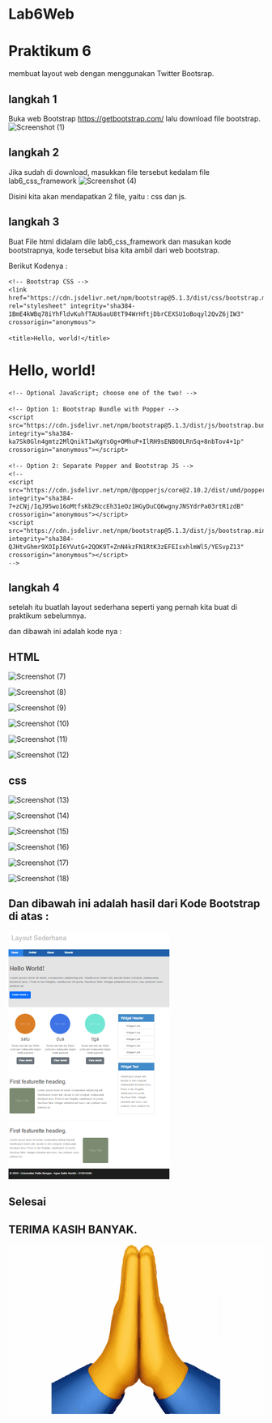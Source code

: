 # Lab6Web
# Praktikum 6
membuat layout web dengan menggunakan Twitter Bootsrap.
## langkah 1
Buka web Bootstrap https://getbootstrap.com/ lalu download file bootstrap.
![Screenshot (1)](https://user-images.githubusercontent.com/101470912/164892402-2db87b0b-cb3d-4284-abfd-b16a3b3afa27.png)


## langkah 2
Jika sudah di download, masukkan file tersebut kedalam file lab6_css_framework
![Screenshot (4)](https://user-images.githubusercontent.com/101470912/164892418-0a6fa204-14a1-4e5f-8d8d-becf5d65298d.png)

Disini kita akan mendapatkan 2 file, yaitu : css dan js.


## langkah 3
Buat File html didalam dile lab6_css_framework dan masukan kode bootstrapnya, kode tersebut bisa kita ambil dari web bootstrap.

Berikut Kodenya :

<!doctype html>
<html lang="en">
  <head>
    <!-- Required meta tags -->
    <meta charset="utf-8">
    <meta name="viewport" content="width=device-width, initial-scale=1">

    <!-- Bootstrap CSS -->
    <link href="https://cdn.jsdelivr.net/npm/bootstrap@5.1.3/dist/css/bootstrap.min.css" rel="stylesheet" integrity="sha384-1BmE4kWBq78iYhFldvKuhfTAU6auU8tT94WrHftjDbrCEXSU1oBoqyl2QvZ6jIW3" crossorigin="anonymous">

    <title>Hello, world!</title>
  </head>
  <body>
    <h1>Hello, world!</h1>

    <!-- Optional JavaScript; choose one of the two! -->

    <!-- Option 1: Bootstrap Bundle with Popper -->
    <script src="https://cdn.jsdelivr.net/npm/bootstrap@5.1.3/dist/js/bootstrap.bundle.min.js" integrity="sha384-ka7Sk0Gln4gmtz2MlQnikT1wXgYsOg+OMhuP+IlRH9sENBO0LRn5q+8nbTov4+1p" crossorigin="anonymous"></script>

    <!-- Option 2: Separate Popper and Bootstrap JS -->
    <!--
    <script src="https://cdn.jsdelivr.net/npm/@popperjs/core@2.10.2/dist/umd/popper.min.js" integrity="sha384-7+zCNj/IqJ95wo16oMtfsKbZ9ccEh31eOz1HGyDuCQ6wgnyJNSYdrPa03rtR1zdB" crossorigin="anonymous"></script>
    <script src="https://cdn.jsdelivr.net/npm/bootstrap@5.1.3/dist/js/bootstrap.min.js" integrity="sha384-QJHtvGhmr9XOIpI6YVutG+2QOK9T+ZnN4kzFN1RtK3zEFEIsxhlmWl5/YESvpZ13" crossorigin="anonymous"></script>
    -->
  </body>
</html>

## langkah 4
setelah itu buatlah layout sederhana seperti yang pernah kita buat di praktikum sebelumnya.

dan dibawah ini adalah kode nya :
## HTML

![Screenshot (7)](https://user-images.githubusercontent.com/101470912/164892502-af85469a-54cf-4a0f-88ee-00f62e286ab0.png)

![Screenshot (8)](https://user-images.githubusercontent.com/101470912/164892510-4f523bf4-80fa-4b0e-a6c8-19027ba467f4.png)

![Screenshot (9)](https://user-images.githubusercontent.com/101470912/164892517-e519dbbc-8958-4f71-8036-b5fbb11c6b8d.png)

![Screenshot (10)](https://user-images.githubusercontent.com/101470912/164892526-c71c5e60-4221-4767-bcd7-bcb7dfd3efaf.png)

![Screenshot (11)](https://user-images.githubusercontent.com/101470912/164892531-380b7d5a-4f41-42a5-a093-c9d8eaf0fb0f.png)

![Screenshot (12)](https://user-images.githubusercontent.com/101470912/164892538-53983f76-25b1-49b9-987f-50ec5375390b.png)


## css

![Screenshot (13)](https://user-images.githubusercontent.com/101470912/164892740-e9d11073-815f-4901-8c8c-129f39a4f9a5.png)

![Screenshot (14)](https://user-images.githubusercontent.com/101470912/164892752-edf0cf0e-a261-4b7c-a99a-288cd308a605.png)

![Screenshot (15)](https://user-images.githubusercontent.com/101470912/164892758-e3b53155-f70f-4795-80f4-38b91a1c78b1.png)

![Screenshot (16)](https://user-images.githubusercontent.com/101470912/164892764-b732795b-d076-4b74-b27b-aad0131ea513.png)

![Screenshot (17)](https://user-images.githubusercontent.com/101470912/164892769-35c07a27-10b3-4954-94b7-ea5c1658cf3c.png)

![Screenshot (18)](https://user-images.githubusercontent.com/101470912/164892774-87551601-b77d-446a-bbae-b04383284df1.png)



## Dan dibawah ini adalah hasil dari Kode Bootstrap di atas :
![gambar 3](screenshot/Screenshot%20(6).png)

## Selesai 

## TERIMA KASIH BANYAK.
![gambar 3](screenshot/2994367789.png)







